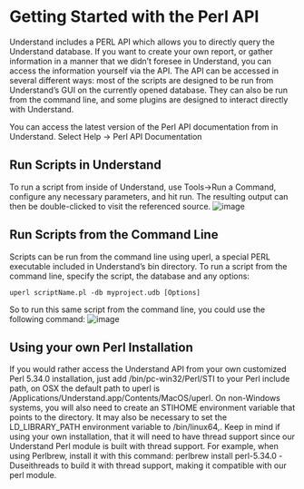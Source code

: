 # Getting Started with the Perl API
Understand includes a PERL API which allows you to directly query the Understand database. If you want to create your own report, or gather information in a manner that we didn’t foresee in Understand, you can access the information yourself via the API. The API can be accessed in several different ways: most of the scripts are designed to be run from Understand’s GUI on the currently opened database. They can also be run from the command line, and some plugins are designed to interact directly with Understand.

You can access the latest version of the Perl API documentation from in Understand. Select Help -> Perl API Documentation

## Run Scripts in Understand
To run a script from inside of Understand, use Tools->Run a Command, configure any necessary parameters, and hit run. The resulting output can then be double-clicked to visit the referenced source.
![image](https://user-images.githubusercontent.com/6586272/193364777-98a6a56f-1182-4645-9dfc-7869d58d7b89.png)

## Run Scripts from the Command Line

Scripts can be run from the command line using uperl, a special PERL executable included in Understand’s bin directory. To run a script from the command line, specify the script, the database and any options:
```
uperl scriptName.pl -db myproject.udb [Options]
```
So to run this same script from the command line, you could use the following command:
![image](https://user-images.githubusercontent.com/6586272/193364835-b82df100-cd70-436c-9605-dd21f14e449a.png)

## Using your own Perl Installation

If you would rather access the Understand API from your own customized Perl 5.34.0 installation, just add /bin/pc-win32/Perl/STI to your Perl include path, on OSX the default path to uperl is /Applications/Understand.app/Contents/MacOS/uperl. On non-Windows systems, you will also need to create an STIHOME environment variable that points to the directory. It may also be necessary to set the LD_LIBRARY_PATH environment variable to /bin/linux64,. Keep in mind if using your own installation, that it will need to have thread support since our Understand Perl module is built with thread support. For example, when using Perlbrew, install it with this command: perlbrew install perl-5.34.0 -Duseithreads to build it with thread support, making it compatible with our perl module.
